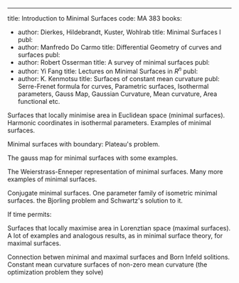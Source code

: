 ---
title: Introduction to Minimal Surfaces
code: MA 383
books:
  - author: Dierkes, Hildebrandt, Kuster, Wohlrab 
    title: Minimal Surfaces I
    publ: 
  - author: Manfredo Do Carmo
    title: Differential Geometry of curves and surfaces
    publ: 
  - author: Robert Osserman
    title: A survey of minimal surfaces
    publ: 
  - author: Yi Fang
    title: Lectures on Minimal Surfaces in $R^n$
    publ: 
  - author: K. Kenmotsu
    title: Surfaces of constant mean curvature
    publ:
Serre-Frenet formula for curves, Parametric surfaces, Isothermal parameters,
Gauss Map, Gaussian Curvature, Mean curvature, Area functional etc.

Surfaces that locally minimise area in Euclidean space (minimal surfaces).
Harmonic coordinates in isothermal parameters. Examples of minimal surfaces.

Minimal surfaces with boundary: Plateau's problem.

The gauss map for minimal surfaces with some examples.

The Weierstrass-Enneper representation of minimal surfaces. Many more examples
of minimal surfaces.

Conjugate minimal surfaces. One parameter family of isometric minimal surfaces.
the Bjorling problem and Schwartz's solution to it.

If time permits:

Surfaces that locally maximise area in Lorenztian space (maximal surfaces). A
lot of examples and analogous results, as in minimal surface theory, for
maximal surfaces.

Connection betwen minimal and maximal surfaces and Born Infeld solitions.
Constant mean curvature surfaces of non-zero mean curvature (the optimization
problem they solve)
 
